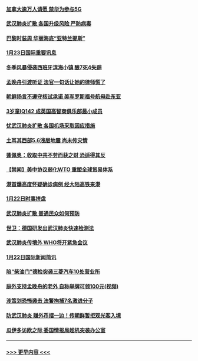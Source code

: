 #### [加拿大逾万人请愿 禁华为参与5G](../pages/prog202/a102759553.md?t=01240622) 
#### [武汉肺炎扩散 各国升级风险 严防病毒](../pages/prog202/a102759400.md?t=01240622) 
#### [巴黎时装周 华丽海底“亚特兰提斯”](../pages/prog202/a102759217.md?t=01240622) 
#### [1月23日国际重要讯息](../pages/prog202/a102759199.md?t=01240622) 
#### [冬季风暴侵袭西班牙滨海小镇 酿7死4失踪](../pages/prog202/a102759119.md?t=01240622) 
#### [孟晚舟引渡听证 法官一句话让她的律师慌了](../pages/prog202/a102759060.md?t=01240622) 
#### [朝鲜扬言不遵守核试承诺 美军罗斯福号航母赴东亚](../pages/prog202/a102759001.md?t=01240622) 
#### [3岁童IQ142 成英国高智商俱乐部最小成员](../pages/prog202/a102758990.md?t=01240622) 
#### [忧武汉肺炎扩散 各国机场采取因应措施](../pages/prog202/a102758911.md?t=01240622) 
#### [土耳其西部5.6浅层地震 尚未传灾情](../pages/prog202/a102758903.md?t=01240622) 
#### [蓬佩奥：收取中共不劳而获之财 恐适得其反](../pages/prog202/a102758889.md?t=01240622) 
#### [【禁闻】美中协议弱化WTO 重塑全球贸易体系](../pages/prog202/a102758790.md?t=01240622) 
#### [港首爆高度怀疑确诊病例 经大陆高铁来港](../pages/prog202/a102758613.md?t=01240622) 
#### [1月22日时事拼盘](../pages/prog202/a102758615.md?t=01240622) 
#### [武汉肺炎扩散 普通民众如何预防](../pages/prog202/a102758504.md?t=01240622) 
#### [世卫：德国研发出武汉肺炎快速检测法](../pages/prog202/a102758495.md?t=01240622) 
#### [武汉肺炎传境外 WHO将开紧急会议](../pages/prog202/a102758437.md?t=01240622) 
#### [1月22日国际新闻简讯](../pages/prog202/a102758231.md?t=01240622) 
#### [陷“柴油门”德检突袭三菱汽车10处营业所](../pages/prog202/a102758165.md?t=01240622) 
#### [庭外支持孟晚舟的老外 自称举牌可领100元(视频)](../pages/prog202/a102758092.md?t=01240622) 
#### [涉策划恐怖袭击 法警拘捕7名激进分子](../pages/prog202/a102758069.md?t=01240622) 
#### [防武汉肺炎 赚外币摆一边！传朝鲜暂拒观光客入境](../pages/prog202/a102758019.md?t=01240622) 
#### [瓜伊多访欧之际 委国情报局趁机突袭办公室](../pages/prog202/a102757999.md?t=01240622) 

----
#### [ >>> 更早内容 <<< ](../indexes/prog202-earlier.md)
